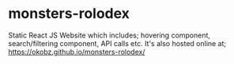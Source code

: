 # monsters-rolodex
Static React JS Website which includes; hovering component, search/filtering component, API calls etc.
It's also hosted online at; https://okobz.github.io/monsters-rolodex/
